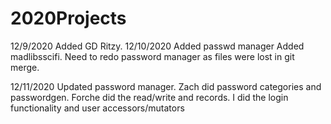 # 2020Projects
12/9/2020
Added GD Ritzy.
12/10/2020
Added passwd manager
Added madlibsscifi.
Need to redo password manager as files were lost in git merge.

12/11/2020
Updated password manager.
Zach did password categories and passwordgen.
Forche did the read/write and records.
I did the login functionality and user accessors/mutators
